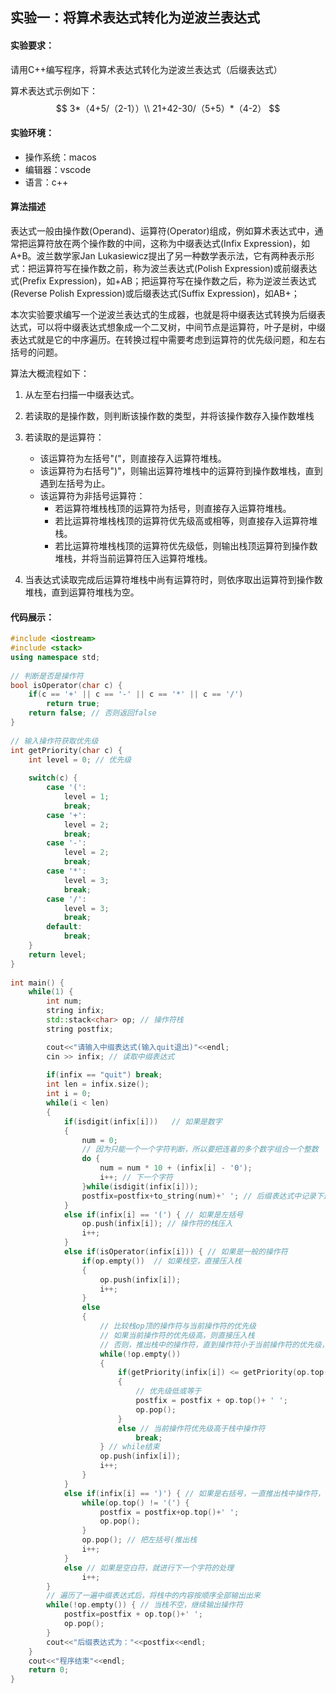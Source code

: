 ## 实验一：将算术表达式转化为逆波兰表达式

#### 实验要求：

请用C++编写程序，将算术表达式转化为逆波兰表达式（后缀表达式）

算术表达式示例如下：
$$
3*（4+5/（2-1））\\
21+42-30/（5+5）*（4-2）
$$


#### 实验环境：

- 操作系统：macos
- 编辑器：vscode
- 语言：c++



#### 算法描述

表达式一般由操作数(Operand)、运算符(Operator)组成，例如算术表达式中，通常把运算符放在两个操作数的中间，这称为中缀表达式(Infix Expression)，如A+B。波兰数学家Jan Lukasiewicz提出了另一种数学表示法，它有两种表示形式：把运算符写在操作数之前，称为波兰表达式(Polish Expression)或前缀表达式(Prefix Expression)，如+AB；把运算符写在操作数之后，称为逆波兰表达式(Reverse Polish Expression)或后缀表达式(Suffix Expression)，如AB+；

本次实验要求编写一个逆波兰表达式的生成器，也就是将中缀表达式转换为后缀表达式，可以将中缀表达式想象成一个二叉树，中间节点是运算符，叶子是树，中缀表达式就是它的中序遍历。在转换过程中需要考虑到运算符的优先级问题，和左右括号的问题。

算法大概流程如下：

1. 从左至右扫描一中缀表达式。

2. 若读取的是操作数，则判断该操作数的类型，并将该操作数存入操作数堆栈

3. 若读取的是运算符：

   - 该运算符为左括号"("，则直接存入运算符堆栈。
   - 该运算符为右括号")"，则输出运算符堆栈中的运算符到操作数堆栈，直到遇到左括号为止。
   - 该运算符为非括号运算符：
     - 若运算符堆栈栈顶的运算符为括号，则直接存入运算符堆栈。
     - 若比运算符堆栈栈顶的运算符优先级高或相等，则直接存入运算符堆栈。
     - 若比运算符堆栈栈顶的运算符优先级低，则输出栈顶运算符到操作数堆栈，并将当前运算符压入运算符堆栈。

4. 当表达式读取完成后运算符堆栈中尚有运算符时，则依序取出运算符到操作数堆栈，直到运算符堆栈为空。

   

#### 代码展示：

````C++
#include <iostream>
#include <stack>
using namespace std;
 
// 判断是否是操作符
bool isOperator(char c) {
    if(c == '+' || c == '-' || c == '*' || c == '/')
        return true;
    return false; // 否则返回false
}
 
// 输入操作符获取优先级
int getPriority(char c) {
    int level = 0; // 优先级
    
    switch(c) {
        case '(':
            level = 1;
            break;
        case '+':
            level = 2;
            break;
        case '-':
            level = 2;
            break;
        case '*':
            level = 3;
            break;
        case '/':
            level = 3;
            break;
        default:
            break;
    }
    return level;
}
 
int main() { 
    while(1) {
        int num;
        string infix;
        std::stack<char> op; // 操作符栈
        string postfix;

        cout<<"请输入中缀表达式(输入quit退出)"<<endl;
        cin >> infix; // 读取中缀表达式
        
        if(infix == "quit") break; 
        int len = infix.size();
        int i = 0;
        while(i < len) 
        {
            if(isdigit(infix[i]))   // 如果是数字
            { 
                num = 0;
                // 因为只能一个一个字符判断，所以要把连着的多个数字组合一个整数
                do {
                    num = num * 10 + (infix[i] - '0');
                    i++; // 下一个字符
                }while(isdigit(infix[i]));
                postfix=postfix+to_string(num)+' '; // 后缀表达式中记录下这个数
            } 
            else if(infix[i] == '(') { // 如果是左括号
                op.push(infix[i]); // 操作符的栈压入
                i++;
            } 
            else if(isOperator(infix[i])) { // 如果是一般的操作符
                if(op.empty())  // 如果栈空，直接压入栈
                {
                    op.push(infix[i]);
                    i++;
                }
                else 
                {
                    // 比较栈op顶的操作符与当前操作符的优先级
                    // 如果当前操作符的优先级高，则直接压入栈
                    // 否则，推出栈中的操作符，直到操作符小于当前操作符的优先级，或者遇到（，或者栈已空
                    while(!op.empty()) 
                    {
                        if(getPriority(infix[i]) <= getPriority(op.top())) 
                        {
                            // 优先级低或等于
                            postfix = postfix + op.top()+ ' ';
                            op.pop();
                        } 
                        else // 当前操作符优先级高于栈中操作符
                            break;
                    } // while结束
                    op.push(infix[i]);
                    i++;
                } 
            } 
            else if(infix[i] == ')') { // 如果是右括号，一直推出栈中操作符，直到遇到左括号(
                while(op.top() != '(') {
                    postfix = postfix+op.top()+' ';
                    op.pop();
                }
                op.pop(); // 把左括号(推出栈
                i++;
            } 
            else // 如果是空白符，就进行下一个字符的处理
                i++;
        }
        // 遍历了一遍中缀表达式后，将栈中的内容按顺序全部输出出来
        while(!op.empty()) { // 当栈不空，继续输出操作符
            postfix=postfix + op.top()+' ';
            op.pop();
        }
        cout<<"后缀表达式为："<<postfix<<endl;
    }
    cout<<"程序结束"<<endl;
    return 0;
}
````